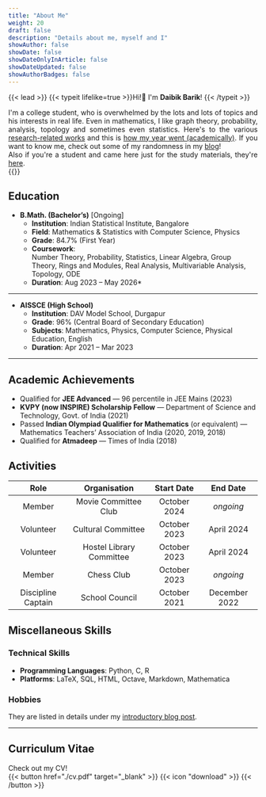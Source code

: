 ```yaml
---
title: "About Me"
weight: 20
draft: false
description: "Details about me, myself and I"
showAuthor: false
showDate: false
showDateOnlyInArticle: false
showDateUpdated: false
showAuthorBadges: false
---
```


{{< lead >}}
{{< typeit lifelike=true >}}Hi!👋 I'm <strong>Daibik Barik</strong>! {{< /typeit >}}

<div style="text-align: justify"> I'm a college student, who is overwhelmed by the lots and lots of topics and his interests in real life. Even in mathematics, I like graph theory, probability, analysis, topology and sometimes even statistics. Here's to the various <a href="/research">research-related works</a> and this is <a href="/activity">how my year went (academically)</a>. If you want to know me, check out some of my randomness in my <a href="/blog">blog</a>! <br>
Also if you're a student and came here just for the study materials, they're <a href="/study">here</a>.</div>
{{</lead>}}

## Education

- **B.Math. (Bachelor’s)** [Ongoing]
    - **Institution**: Indian Statistical Institute, Bangalore  
    - **Field**: Mathematics & Statistics with Computer Science, Physics  
    - **Grade**: 84.7% (First Year)  
    - **Coursework**:  
        Number Theory, Probability, Statistics, Linear Algebra, Group Theory, Rings and Modules, Real Analysis, Multivariable Analysis, Topology, ODE 
    - **Duration**: Aug 2023 – May 2026*   

---

- **AISSCE (High School)**
    - **Institution**: DAV Model School, Durgapur  
    - **Grade**: 96% (Central Board of Secondary Education)  
    - **Subjects**: Mathematics, Physics, Computer Science, Physical Education, English  
    - **Duration**: Apr 2021 – Mar 2023  

---

## Academic Achievements

- Qualified for **JEE Advanced** — 96 percentile in JEE Mains (2023)  
- **KVPY (now INSPIRE) Scholarship Fellow** — Department of Science and Technology, Govt. of India (2021)  
- Passed **Indian Olympiad Qualifier for Mathematics** (or equivalent) — Mathematics Teachers’ Association of India (2020, 2019, 2018)  
- Qualified for **Atmadeep** — Times of India (2018)  

## Activities

| Role | Organisation | Start Date | End Date |
| :-: | :-: | :-: | :-: |
| Member | Movie Committee Club | October 2024 | *ongoing* |
| Volunteer | Cultural Committee | October 2023 | April 2024 |
| Volunteer | Hostel Library Committee | October 2023 | April 2024 |
| Member | Chess Club | October 2023 | *ongoing* |
| Discipline Captain | School Council | October 2021 | December 2022 |


## Miscellaneous Skills

### **Technical Skills**
- **Programming Languages**: Python, C, R  
- **Platforms**: LaTeX, SQL, HTML, Octave, Markdown, Mathematica

### **Hobbies**
They are listed in details under my <a href="/blog/firstpost/#hobbies">introductory blog post</a>.

---

## Curriculum Vitae
Check out my CV!  
{{< button href="./cv.pdf" target="_blank" >}} {{< icon "download" >}} {{< /button >}}


